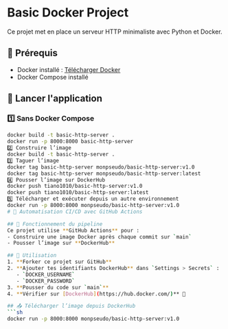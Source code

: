# Basic Docker Project

Ce projet met en place un serveur HTTP minimaliste avec Python et Docker.

## 📌 Prérequis
- Docker installé : [Télécharger Docker](https://www.docker.com/get-started)
- Docker Compose installé

## 🚀 Lancer l'application

### 1️⃣ Sans Docker Compose
```sh
docker build -t basic-http-server .
docker run -p 8000:8000 basic-http-server
2️⃣ Construire l’image
docker build -t basic-http-server .
3️⃣ Taguer l’image
docker tag basic-http-server monpseudo/basic-http-server:v1.0
docker tag basic-http-server monpseudo/basic-http-server:latest
4️⃣ Pousser l’image sur DockerHub
docker push tiano1010/basic-http-server:v1.0
docker push tiano1010/basic-http-server:latest
5️⃣ Télécharger et exécuter depuis un autre environnement
docker run -p 8000:8000 monpseudo/basic-http-server:v1.0
# 🚀 Automatisation CI/CD avec GitHub Actions

## 📌 Fonctionnement du pipeline
Ce projet utilise **GitHub Actions** pour :
- Construire une image Docker après chaque commit sur `main`
- Pousser l’image sur **DockerHub**

## 🔹 Utilisation
1. **Forker ce projet sur GitHub**
2. **Ajouter tes identifiants DockerHub** dans `Settings > Secrets` :
   - `DOCKER_USERNAME`
   - `DOCKER_PASSWORD`
3. **Pousser du code sur `main`**
4. **Vérifier sur [DockerHub](https://hub.docker.com/)** 🎉

## 📤 Télécharger l’image depuis DockerHub
```sh
docker run -p 8000:8000 monpseudo/basic-http-server:v1.0
